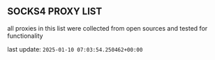 ## SOCKS4 PROXY LIST

all proxies in this list were collected from open sources and tested for functionality

last update: `2025-01-10 07:03:54.250462+00:00`